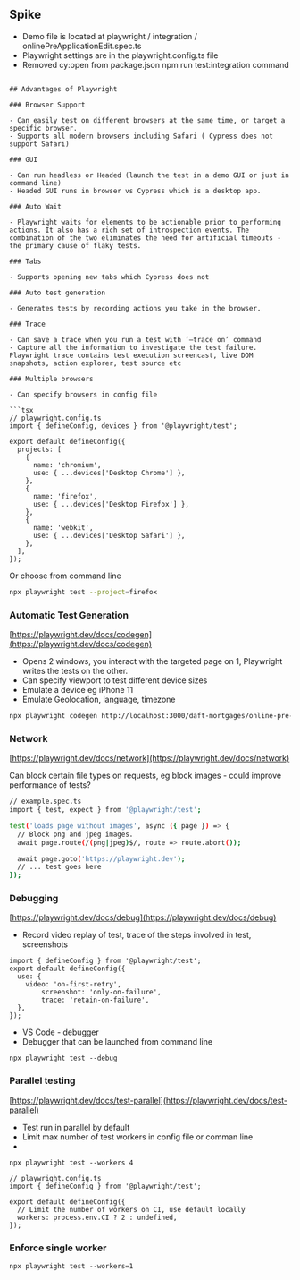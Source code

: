 ## Spike

- Demo file is located at playwright / integration / onlinePreApplicationEdit.spec.ts
- Playwright settings are in the playwright.config.ts file
- Removed cy:open from package.json npm run test:integration command
```

## Advantages of Playwright

### Browser Support

- Can easily test on different browsers at the same time, or target a specific browser.
- Supports all modern browsers including Safari ( Cypress does not support Safari)

### GUI

- Can run headless or Headed (launch the test in a demo GUI or just in command line)
- Headed GUI runs in browser vs Cypress which is a desktop app.

### Auto Wait

- Playwright waits for elements to be actionable prior to performing actions. It also has a rich set of introspection events. The combination of the two eliminates the need for artificial timeouts - the primary cause of flaky tests.

### Tabs

- Supports opening new tabs which Cypress does not

### Auto test generation

- Generates tests by recording actions you take in the browser.

### Trace

- Can save a trace when you run a test with ‘—trace on’ command
- Capture all the information to investigate the test failure. Playwright trace contains test execution screencast, live DOM snapshots, action explorer, test source etc

### Multiple browsers

- Can specify browsers in config file

```tsx
// playwright.config.ts
import { defineConfig, devices } from '@playwright/test';

export default defineConfig({
  projects: [
    {
      name: 'chromium',
      use: { ...devices['Desktop Chrome'] },
    },
    {
      name: 'firefox',
      use: { ...devices['Desktop Firefox'] },
    },
    {
      name: 'webkit',
      use: { ...devices['Desktop Safari'] },
    },
  ],
});
```

Or choose from command line

```bash
npx playwright test --project=firefox
```

### Automatic Test Generation

[https://playwright.dev/docs/codegen](https://playwright.dev/docs/codegen)

- Opens 2 windows, you interact with the targeted page on 1, Playwright writes the tests on the other.
- Can specify viewport to test different device sizes
- Emulate a device eg iPhone 11
- Emulate Geolocation, language, timezone

```bash
npx playwright codegen http://localhost:3000/daft-mortgages/online-pre-application/edit
```

### Network

[https://playwright.dev/docs/network](https://playwright.dev/docs/network)

Can block certain file types on requests, eg block images - could improve performance of tests?

```bash
// example.spec.ts
import { test, expect } from '@playwright/test';

test('loads page without images', async ({ page }) => {
  // Block png and jpeg images.
  await page.route(/(png|jpeg)$/, route => route.abort());

  await page.goto('https://playwright.dev');
  // ... test goes here
});
```

### Debugging

[https://playwright.dev/docs/debug](https://playwright.dev/docs/debug)

- Record video replay of test, trace of the steps involved in test, screenshots

```tsx
import { defineConfig } from '@playwright/test';
export default defineConfig({
  use: {
    video: 'on-first-retry',
		screenshot: 'only-on-failure',
		trace: 'retain-on-failure',
  },
});
```

- VS Code - debugger
- Debugger that can be launched from command line

```tsx
npx playwright test --debug
```

### P**arallel** testing

[https://playwright.dev/docs/test-parallel](https://playwright.dev/docs/test-parallel)

- Test run in parallel by default
- Limit max number of test workers in config file or comman line
- 

```tsx
npx playwright test --workers 4
```

```tsx
// playwright.config.ts
import { defineConfig } from '@playwright/test';

export default defineConfig({
  // Limit the number of workers on CI, use default locally
  workers: process.env.CI ? 2 : undefined,
});
```

### Enforce single worker

```tsx
npx playwright test --workers=1
```
